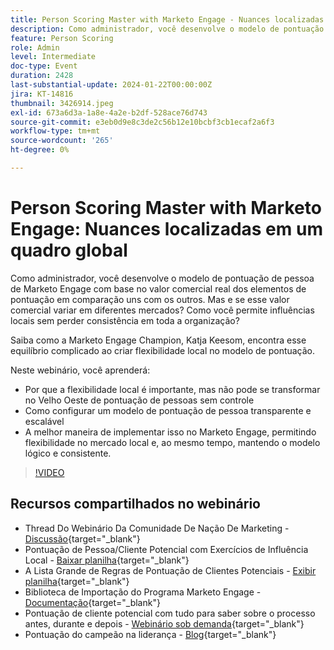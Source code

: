 ```yaml
---
title: Person Scoring Master with Marketo Engage - Nuances localizadas em um quadro global
description: Como administrador, você desenvolve o modelo de pontuação de pessoa de Marketo Engage com base no valor comercial real dos elementos de pontuação em comparação uns com os outros. Mas e se esse valor comercial variar em diferentes mercados? Como você permite influências locais sem perder consistência em toda a organização? Saiba como o encontra equilíbrio criando flexibilidade local no modelo de pontuação.
feature: Person Scoring
role: Admin
level: Intermediate
doc-type: Event
duration: 2428
last-substantial-update: 2024-01-22T00:00:00Z
jira: KT-14816
thumbnail: 3426914.jpeg
exl-id: 673a6d3a-1a8e-4a2e-b2df-528ace76d743
source-git-commit: e3eb0d9e8c3de2c56b12e10bcbf3cb1ecaf2a6f3
workflow-type: tm+mt
source-wordcount: '265'
ht-degree: 0%

---
```


# Person Scoring Master with Marketo Engage: Nuances localizadas em um quadro global

Como administrador, você desenvolve o modelo de pontuação de pessoa de Marketo Engage com base no valor comercial real dos elementos de pontuação em comparação uns com os outros. Mas e se esse valor comercial variar em diferentes mercados? Como você permite influências locais sem perder consistência em toda a organização?

Saiba como a Marketo Engage Champion, Katja Keesom, encontra esse equilíbrio complicado ao criar flexibilidade local no modelo de pontuação.

Neste webinário, você aprenderá:

* Por que a flexibilidade local é importante, mas não pode se transformar no Velho Oeste de pontuação de pessoas sem controle
* Como configurar um modelo de pontuação de pessoa transparente e escalável
* A melhor maneira de implementar isso no Marketo Engage, permitindo flexibilidade no mercado local e, ao mesmo tempo, mantendo o modelo lógico e consistente.

>[!VIDEO](https://video.tv.adobe.com/v/3426914/?learn=on)

## Recursos compartilhados no webinário

* Thread Do Webinário Da Comunidade De Nação De Marketing - [Discussão](https://nation.marketo.com/t5/product-discussions/learn-from-your-peers-webinar-person-scoring-mastery-with/m-p/343084#M194864){target="_blank"}
* Pontuação de Pessoa/Cliente Potencial com Exercícios de Influência Local - [Baixar planilha](../../assets/marketo/build-scoring-model-and-local-flexibility-scoring-worksheet.docx){target="_blank"}
* A Lista Grande de Regras de Pontuação de Clientes Potenciais - [Exibir planilha](https://go.marketo.com/rs/561-HYG-937/images/Marketo-Lead-Scoring.pdf){target="_blank"}
* Biblioteca de Importação do Programa Marketo Engage - [Documentação](https://experienceleague.adobe.com/docs/marketo/using/product-docs/core-marketo-concepts/programs/program-library/program-import-library-overview.html){target="_blank"}
* Pontuação de cliente potencial com tudo para saber sobre o processo antes, durante e depois - [Webinário sob demanda](https://business.adobe.com/summit/2020/all-about-the-before-during-and-after-of-lead-scoring.html){target="_blank"}
* Pontuação do campeão na liderança - [Blog](https://nation.marketo.com/t5/product-blogs/marketo-success-series-lead-scoring/ba-p/309849){target="_blank"}
